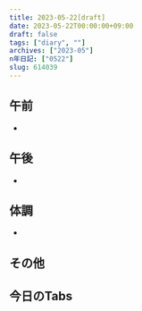 ```yaml
---
title: 2023-05-22[draft]
date: 2023-05-22T00:00:00+09:00
draft: false
tags: ["diary", ""]
archives: ["2023-05"]
n年日記: ["0522"]
slug: 614039
---
```

## 午前
- 
## 午後
- 
## 体調
- 
## その他
## 今日のTabs